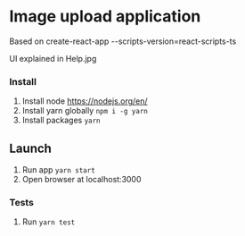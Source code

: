 # Image upload application

Based on create-react-app --scripts-version=react-scripts-ts

UI explained in Help.jpg

### Install

1. Install node https://nodejs.org/en/
2. Install yarn globally `npm i -g yarn`
3. Install packages `yarn`

## Launch

1. Run app `yarn start`
2. Open browser at localhost:3000

### Tests

1. Run `yarn test`
